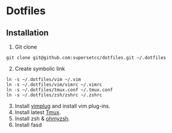 # Dotfiles

## Installation

1. Git clone
```
git clone git@github.com:supersetcc/dotfiles.git ~/.dotfiles
```
2. Create symbolic link
```
ln -s ~/.dotfiles/vim ~/.vim
ln -s ~/.dotfiles/vim/vimrc ~/.vimrc
ln -s ~/.dotfiles/tmux.conf ~/.tmux.conf
ln -s ~/.dotfiles/zsh/zshrc ~/.zshrc
```
3. Install [vimplug](https://github.com/junegunn/vim-plug) and install vim plug-ins.
4. Install latest [Tmux](https://gist.github.com/pokev25/4b9516d32f4021d945a140df09bf1fde).
5. Install zsh & [ohmyzsh](https://github.com/ohmyzsh/ohmyzsh).
6. Install fasd

